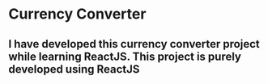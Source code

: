 # Currency Converter
## I have developed this currency converter project while learning ReactJS. This project is purely developed using ReactJS

